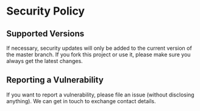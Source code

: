 # Security Policy

## Supported Versions

If necessary, security updates will only be added to the current version of the master branch. If you fork this project or use it, please make sure you always get the latest changes.

## Reporting a Vulnerability

If you want to report a vulnerability, please file an issue (without disclosing anything). We can get in touch to exchange contact details.
